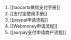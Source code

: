  1. [[taocarts微信支付手册]]
 2. [[支付宝使用手册]]
 3. [[paypal申请流程]]
 4. [[Webmoney申请流程]]
 5. [[aurpay支付申请商户流程]]
